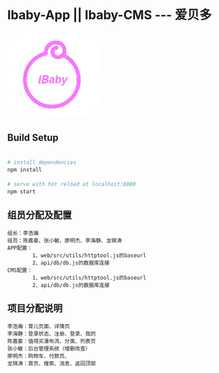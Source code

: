 Ibaby-App || Ibaby-CMS --- 爱贝多
======
![Ibaby[爱贝多]](https://github.com/DayseHan/Ibaby/raw/dev/Ibaby/web/src/assets/images/qweq.fw.png)

## Build Setup

``` bash

# install dependencies
npm install

# serve with hot reload at localhost:8080
npm start

```

## 组员分配及配置
```
组长：李浩瀚
组员：陈嘉豪、张小敏、廖明杰、李海静、龙锦涛
APP配置：
     	1、web/src/utils/httptool.js的baseurl
     	2、api/db/db.js的数据库连接
CMS配置：
	    1、web/src/utils/httptool.js的baseurl
     	2、api/db/db.js的数据库连接
```

## 项目分配说明
```
李浩瀚：育儿页面、详情页
李海静：登录状态、注册、登录、我的
陈嘉豪：值得买瀑布流、分类、列表页
张小敏：后台管理系统（增删改查）
廖明杰：购物车、付款页、
龙锦涛：首页、搜索、消息、返回顶部
```